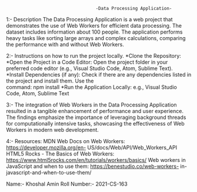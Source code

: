                                       -Data Processing Application-
1:- Description
The Data Processing Application is a web project that demonstrates the use of Web Workers for efficient data processing. The dataset includes information about 100 people. The application performs heavy tasks like sorting large arrays and complex calculations, comparing the performance with and without Web Workers.

2:- Instructions on how to run the project locally.
    *Clone the Repository: 
    *Open the Project in a Code Editor: Open the project folder in your preferred code editor (e.g., Visual Studio Code, Atom, 
     Sublime Text).
    *Install Dependencies (if any):  Check if there are any dependencies listed in the project and install them. Use the       
      command: npm install
    *Run the Application Locally:  e.g., Visual Studio Code, Atom, 
     Sublime Text
     
3:- The integration of Web Workers in the Data Processing Application resulted in a tangible enhancement of performance and user experience. The findings emphasize the importance of leveraging background threads for computationally intensive tasks, showcasing the effectiveness of Web Workers in modern web development.

4:- Resources:
MDN Web Docs on Web Workers: https://developer.mozilla.org/en-
US/docs/Web/API/Web_Workers_API
HTML5 Rocks - The Basics of Web Workers:
https://www.html5rocks.com/en/tutorials/workers/basics/
Web workers in JavaScript and when to use them: https://benestudio.co/web-workers-
in-javascript-and-when-to-use-them/


     
Name:- Khoshal Amin                                                        Roll Number:- 2021-CS-163
